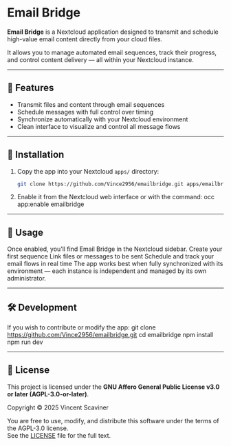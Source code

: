 # Email Bridge

**Email Bridge** is a Nextcloud application designed to transmit and schedule high-value email content directly from your cloud files.

It allows you to manage automated email sequences, track their progress, and control content delivery — all within your Nextcloud instance.

---

## 🚀 Features

- Transmit files and content through email sequences  
- Schedule messages with full control over timing  
- Synchronize automatically with your Nextcloud environment  
- Clean interface to visualize and control all message flows  

---

## 🧩 Installation

1. Copy the app into your Nextcloud `apps/` directory:
   ```bash
   git clone https://github.com/Vince2956/emailbridge.git apps/emailbridge

2. Enable it from the Nextcloud web interface or with the command:
   occ app:enable emailbridge

---

## 🧠 Usage

Once enabled, you’ll find Email Bridge in the Nextcloud sidebar.
Create your first sequence
Link files or messages to be sent
Schedule and track your email flows in real time
The app works best when fully synchronized with its environment — each instance is independent and managed by its own administrator.

---

## 🛠️ Development

If you wish to contribute or modify the app:
git clone https://github.com/Vince2956/emailbridge.git
cd emailbridge
npm install
npm run dev

---

## 📄 License

This project is licensed under the **GNU Affero General Public License v3.0 or later (AGPL-3.0-or-later)**.

Copyright © 2025 Vincent Scaviner

You are free to use, modify, and distribute this software under the terms of the AGPL-3.0 license.  
See the [LICENSE](LICENSE) file for the full text.